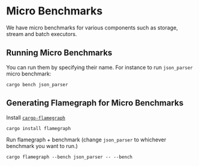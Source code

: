 # Micro Benchmarks

We have micro benchmarks for various components such as storage, stream and batch executors.

## Running Micro Benchmarks

You can run them by specifying their name.
For instance to run `json_parser` micro benchmark:

```shell
cargo bench json_parser
```

## Generating Flamegraph for Micro Benchmarks

Install [`cargo-flamegraph`](https://github.com/flamegraph-rs/flamegraph)

```shell
cargo install flamegraph
```

Run flamegraph + benchmark (change `json_parser` to whichever benchmark you want to run.)

```shell
cargo flamegraph --bench json_parser -- --bench
```
